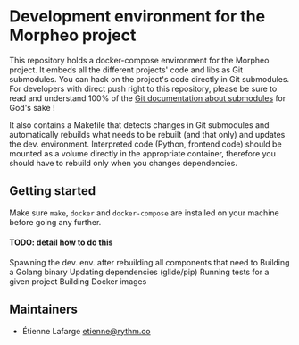 Development environment for the Morpheo project
===============================================

This repository holds a docker-compose environment for the Morpheo project. It
embeds all the different projects' code and libs as Git submodules. You can hack
on the project's code directly in Git submodules. For developers with direct
push right to this repository, please be sure to read and understand 100% of the
[Git documentation about submodules](https://git-scm.com/book/en/v2/Git-Tools-Submodules) for God's sake !

It also contains a Makefile that detects changes in Git submodules and
automatically rebuilds what needs to be rebuilt (and that only) and updates the
dev. environment. Interpreted code (Python, frontend code) should be mounted as
a volume directly in the appropriate container, therefore you should have to
rebuild only when you changes dependencies.

Getting started
---------------

Make sure `make`, `docker` and `docker-compose` are installed on your machine
before going any further.

#### TODO: detail how to do this
Spawning the dev. env. after rebuilding all components that need to
Building a Golang binary
Updating dependencies (glide/pip)
Running tests for a given project
Building Docker images

Maintainers
-----------
* Étienne Lafarge <etienne@rythm.co>
